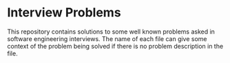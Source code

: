 # Interview Problems

This repository contains solutions to some well known problems asked in software engineering interviews. The name of each file can give some context of the problem being solved if there is no problem description in the file.
